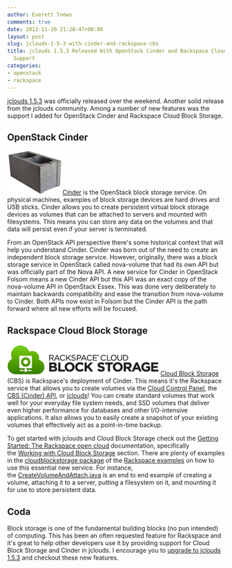 ```yaml
---
author: Everett Toews
comments: true
date: 2012-11-20 21:28:47+00:00
layout: post
slug: jclouds-1-5-3-with-cinder-and-rackspace-cbs
title: jclouds 1.5.3 Released With OpenStack Cinder and Rackspace Cloud Block Storage
  Support
categories:
- openstack
- rackspace
---
```


[jclouds 1.5.3](http://blog.jclouds.org/post/35922275965/jclouds-1-5-3-out-the-door) was officially released over the weekend. Another solid release from the jclouds community. Among a number of new features was the support I added for OpenStack Cinder and Rackspace Cloud Block Storage.

## OpenStack Cinder

<img class="img-right" src="/img/posts/cinder-block.jpg"/>[Cinder](http://wiki.openstack.org/Cinder) is the OpenStack block storage service. On physical machines, examples of block storage devices are hard drives and USB sticks. Cinder allows you to create persistent virtual block storage devices as volumes that can be attached to servers and mounted with filesystems. This means you can store any data on the volumes and that data will persist even if your server is terminated.

From an OpenStack API perspective there's some historical context that will help you understand Cinder. Cinder was born out of the need to create an independent block storage service. However, originally, there was a block storage service in OpenStack called nova-volume that had its own API but was officially part of the Nova API. A new service for Cinder in OpenStack Folsom means a new Cinder API but this API was an exact copy of the nova-volume API in OpenStack Essex. This was done very deliberately to maintain backwards compatibility and ease the transition from nova-volume to Cinder. Both APIs now exist in Folsom but the Cinder API is the path forward where all new efforts will be focused.

## Rackspace Cloud Block Storage


<img class="img-right" src="/img/posts/cbs.png"/>[Cloud Block Storage](http://www.rackspace.com/cloud/public/blockstorage/) (CBS) is Rackspace's deployment of Cinder. This means it's the Rackspace service that allows you to create volumes via the [Cloud Control Panel](https://mycloud.rackspace.com), the [CBS (Cinder) API](http://docs.rackspace.com/cbs/api/v1.0/cbs-devguide/content/overview.html), or [jclouds](http://www.jclouds.org/)! You can create standard volumes that work well for your everyday file system needs, and SSD volumes that deliver even higher performance for databases and other I/O-intensive applications. It also allows you to easily create a snapshot of your existing volumes that effectively act as a point-in-time backup.

To get started with jclouds and Cloud Block Storage check out the [Getting Started: The Rackspace open cloud](http://www.jclouds.org/documentation/quickstart/rackspace/) documentation, specifically the [Working with Cloud Block Storage](http://www.jclouds.org/documentation/quickstart/rackspace/#volumes) section. There are plenty of examples in the [cloudblockstorage package](https://github.com/jclouds/jclouds-examples/tree/master/rackspace/src/main/java/org/jclouds/examples/rackspace/cloudblockstorage) of the [Rackspace examples](https://github.com/jclouds/jclouds-examples/tree/master/rackspace/) on how to use this essential new service. For instance, the [CreateVolumeAndAttach.java](https://github.com/jclouds/jclouds-examples/blob/master/rackspace/src/main/java/org/jclouds/examples/rackspace/cloudblockstorage/CreateVolumeAndAttach.java) is an end to end example of creating a volume, attaching it to a server, putting a filesystem on it, and mounting it for use to store persistent data.

## Coda

Block storage is one of the fundamental building blocks (no pun intended) of computing. This has been an often requested feature for Rackspace and it's great to help other developers use it by providing support for Cloud Block Storage and Cinder in jclouds. I encourage you to [upgrade to jclouds 1.5.3](http://www.jclouds.org/documentation/userguide/installation-guide/) and checkout these new features.
